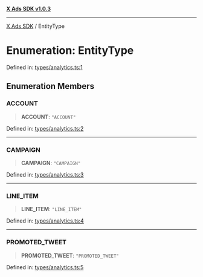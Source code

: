 [**X Ads SDK v1.0.3**](../README.md)

***

[X Ads SDK](../globals.md) / EntityType

# Enumeration: EntityType

Defined in: [types/analytics.ts:1](https://github.com/kage1020/x-ads-sdk/blob/main/src/types/analytics.ts#L1)

## Enumeration Members

### ACCOUNT

> **ACCOUNT**: `"ACCOUNT"`

Defined in: [types/analytics.ts:2](https://github.com/kage1020/x-ads-sdk/blob/main/src/types/analytics.ts#L2)

***

### CAMPAIGN

> **CAMPAIGN**: `"CAMPAIGN"`

Defined in: [types/analytics.ts:3](https://github.com/kage1020/x-ads-sdk/blob/main/src/types/analytics.ts#L3)

***

### LINE\_ITEM

> **LINE\_ITEM**: `"LINE_ITEM"`

Defined in: [types/analytics.ts:4](https://github.com/kage1020/x-ads-sdk/blob/main/src/types/analytics.ts#L4)

***

### PROMOTED\_TWEET

> **PROMOTED\_TWEET**: `"PROMOTED_TWEET"`

Defined in: [types/analytics.ts:5](https://github.com/kage1020/x-ads-sdk/blob/main/src/types/analytics.ts#L5)
